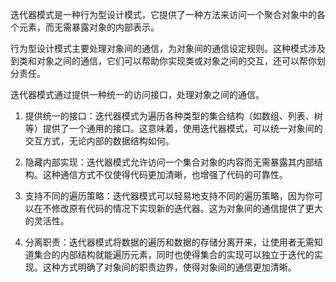 迭代器模式是一种行为型设计模式，它提供了一种方法来访问一个聚合对象中的各个元素，而无需暴露对象的内部表示。


行为型设计模式主要处理对象间的通信，为对象间的通信设定规则。这种模式涉及到类和对象之间的通信，它们可以帮助你实现类或对象之间的交互，还可以帮你划分责任。

迭代器模式通过提供一种统一的访问接口，处理对象之间的通信。

1. 提供统一的接口：迭代器模式为遍历各种类型的集合结构（如数组、列表、树等）提供了一个通用的接口。这意味着，使用迭代器模式，可以统一对象间的交互方式，无论内部的数据结构如何。

2. 隐藏内部实现：迭代器模式允许访问一个集合对象的内容而无需暴露其内部结构。这种通信方式不仅使得代码更加清晰，也增强了代码的可靠性。

3. 支持不同的遍历策略：迭代器模式可以轻易地支持不同的遍历策略，因为你可以在不修改原有代码的情况下实现新的迭代器。这为对象间的通信提供了更大的灵活性。

4. 分离职责：迭代器模式将数据的遍历和数据的存储分离开来，让使用者无需知道集合的内部结构就能遍历元素，同时也使得集合的实现可以独立于迭代的实现。这种方式明确了对象间的职责边界，使得对象间的通信更加清晰。

